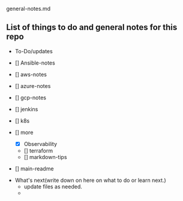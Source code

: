 general-notes.md

## List of things to do and general notes for this repo
<!-- Tasks -->

- To-Do/updates

* [] Ansible-notes
* [] aws-notes
* [] azure-notes
* [] gcp-notes
* [] jenkins
* [] k8s
* [] more 
	* [x] Observability
	* [] terraform
	* [] markdown-tips


* [] main-readme


- What's next(write down on here on what to do or learn next.) 
	- update files as needed. 
	- 

